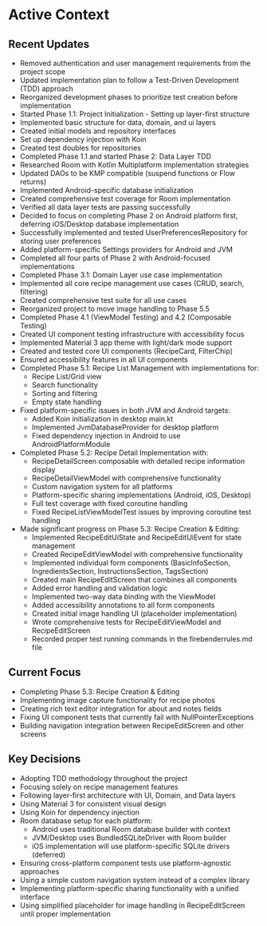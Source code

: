 # Active Context

## Recent Updates
- Removed authentication and user management requirements from the project scope
- Updated implementation plan to follow a Test-Driven Development (TDD) approach
- Reorganized development phases to prioritize test creation before implementation
- Started Phase 1.1: Project Initialization - Setting up layer-first structure
- Implemented basic structure for data, domain, and ui layers
- Created initial models and repository interfaces
- Set up dependency injection with Koin
- Created test doubles for repositories
- Completed Phase 1.1 and started Phase 2: Data Layer TDD
- Researched Room with Kotlin Multiplatform implementation strategies
- Updated DAOs to be KMP compatible (suspend functions or Flow returns)
- Implemented Android-specific database initialization
- Created comprehensive test coverage for Room implementation
- Verified all data layer tests are passing successfully
- Decided to focus on completing Phase 2 on Android platform first, deferring iOS/Desktop database implementation
- Successfully implemented and tested UserPreferencesRepository for storing user preferences
- Added platform-specific Settings providers for Android and JVM
- Completed all four parts of Phase 2 with Android-focused implementations
- Completed Phase 3.1: Domain Layer use case implementation
- Implemented all core recipe management use cases (CRUD, search, filtering)
- Created comprehensive test suite for all use cases
- Reorganized project to move image handling to Phase 5.5
- Completed Phase 4.1 (ViewModel Testing) and 4.2 (Composable Testing)
- Created UI component testing infrastructure with accessibility focus
- Implemented Material 3 app theme with light/dark mode support
- Created and tested core UI components (RecipeCard, FilterChip)
- Ensured accessibility features in all UI components
- Completed Phase 5.1: Recipe List Management with implementations for:
  - Recipe List/Grid view
  - Search functionality
  - Sorting and filtering
  - Empty state handling
- Fixed platform-specific issues in both JVM and Android targets:
  - Added Koin initialization in desktop main.kt
  - Implemented JvmDatabaseProvider for desktop platform
  - Fixed dependency injection in Android to use AndroidPlatformModule
- Completed Phase 5.2: Recipe Detail Implementation with:
  - RecipeDetailScreen composable with detailed recipe information display
  - RecipeDetailViewModel with comprehensive functionality
  - Custom navigation system for all platforms
  - Platform-specific sharing implementations (Android, iOS, Desktop)
  - Full test coverage with fixed coroutine handling
  - Fixed RecipeListViewModelTest issues by improving coroutine test handling
- Made significant progress on Phase 5.3: Recipe Creation & Editing:
  - Implemented RecipeEditUiState and RecipeEditUiEvent for state management
  - Created RecipeEditViewModel with comprehensive functionality
  - Implemented individual form components (BasicInfoSection, IngredientsSection, InstructionsSection, TagsSection)
  - Created main RecipeEditScreen that combines all components
  - Added error handling and validation logic
  - Implemented two-way data binding with the ViewModel
  - Added accessibility annotations to all form components
  - Created initial image handling UI (placeholder implementation)
  - Wrote comprehensive tests for RecipeEditViewModel and RecipeEditScreen
  - Recorded proper test running commands in the firebenderrules.md file

## Current Focus
- Completing Phase 5.3: Recipe Creation & Editing
- Implementing image capture functionality for recipe photos
- Creating rich text editor integration for about and notes fields
- Fixing UI component tests that currently fail with NullPointerExceptions
- Building navigation integration between RecipeEditScreen and other screens

## Key Decisions
- Adopting TDD methodology throughout the project
- Focusing solely on recipe management features
- Following layer-first architecture with UI, Domain, and Data layers
- Using Material 3 for consistent visual design
- Using Koin for dependency injection
- Room database setup for each platform:
  - Android uses traditional Room database builder with context
  - JVM/Desktop uses BundledSQLiteDriver with Room builder
  - iOS implementation will use platform-specific SQLite drivers (deferred)
- Ensuring cross-platform component tests use platform-agnostic approaches
- Using a simple custom navigation system instead of a complex library
- Implementing platform-specific sharing functionality with a unified interface
- Using simplified placeholder for image handling in RecipeEditScreen until proper implementation